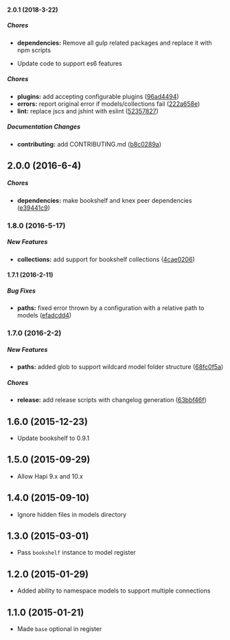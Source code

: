 #### 2.0.1 (2018-3-22)

##### Chores

* **dependencies:** Remove all gulp related packages and replace it with npm scripts
- Update code to support es6 features

##### Chores

* **plugins:** add accepting configurable plugins ([96ad4494](https://github.com/Do-IT-Programming-Solutions-LP/hapi-bookshelf-models2/commit/96ad449482ab67f4c765f9090c8b10b801103d6d))
* **errors:** report original error if models/collections fail ([222a658e](https://github.com/Do-IT-Programming-Solutions-LP/hapi-bookshelf-models2/commit/222a658e08a2c59085d9f60eee98b1cd1fd34bda))
* **lint:** replace jscs and jshint with eslint ([52357827](https://github.com/Do-IT-Programming-Solutions-LP/hapi-bookshelf-models2/commit/523578276a8a24431fa269ce9113594d5ace48f1))

##### Documentation Changes

* **contributing:** add CONTRIBUTING.md ([b8c0289a](https://github.com/Do-IT-Programming-Solutions-LP/hapi-bookshelf-models2/commit/b8c0289a1c2f1fd1e589b3201b6dc3092381e8be))

## 2.0.0 (2016-6-4)

##### Chores

* **dependencies:** make bookshelf and knex peer dependencies ([e39441c9](https://github.com/lob/hapi-bookshelf-models/commit/e39441c9a4ca394982158a34d8f65f671a2b18ab))

### 1.8.0 (2016-5-17)

##### New Features

* **collections:** add support for bookshelf collections ([4cae0206](https://github.com/lob/hapi-bookshelf-models/commit/4cae0206a35679f8b176d6d71f958b5949ab6611))

#### 1.7.1 (2016-2-11)

##### Bug Fixes

* **paths:** fixed error thrown by a configuration with a relative path to models ([efadcdd4](https://github.com/lob/hapi-bookshelf-models/commit/efadcdd4b6f36fa197b27577eeeb205cef12c710))

### 1.7.0 (2016-2-2)

##### New Features

* **paths:** added glob to support wildcard model folder structure ([68fc0f5a](https://github.com/lob/hapi-bookshelf-models/commit/68fc0f5a8e888204145d9ba4f1764b5efb7bdb5b))

##### Chores

* **release:** add release scripts with changelog generation ([63bbf46f](https://github.com/lob/hapi-bookshelf-models/commit/63bbf46f))

## 1.6.0 (2015-12-23)

- Update bookshelf to 0.9.1

## 1.5.0 (2015-09-29)

- Allow Hapi 9.x and 10.x

## 1.4.0 (2015-09-10)

- Ignore hidden files in models directory

## 1.3.0 (2015-03-01)

- Pass `bookshelf` instance to model register

## 1.2.0 (2015-01-29)

- Added ability to namespace models to support multiple connections

## 1.1.0 (2015-01-21)

- Made `base` optional in register
